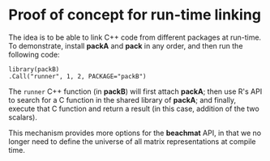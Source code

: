 # Proof of concept for run-time linking

The idea is to be able to link C++ code from different packages at run-time.
To demonstrate, install **packA** and **pack** in any order, and then run the following code:

```{r}
library(packB)
.Call("runner", 1, 2, PACKAGE="packB")
```

The `runner` C++ function (in **packB**) will first attach **packA**;
then use R's API to search for a C function in the shared library of **packA**;
and finally, execute that C function and return a result (in this case, addition of the two scalars).

This mechanism provides more options for the **beachmat** API, in that we no longer need to define the universe of all matrix representations at compile time.
